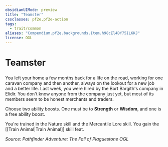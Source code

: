 ```yaml
---
obsidianUIMode: preview
title: "Teamster"
cssclasses: pf2e,pf2e-action
tags:
  - trait/common
aliases: "Compendium.pf2e.backgrounds.Item.h98cEl4DY75IL6KJ"
license: OGL
---
```

# Teamster

### 






You left your home a few months back for a life on the road, working for one caravan company and then another, always on the lookout for a new job and a better life. Last week, you were hired by the Bort Bargith's company in Elidir. You don't know anyone from the company just yet, but most of its members seem to be honest merchants and traders.

Choose two ability boosts. One must be to **Strength** or **Wisdom**, and one is a free ability boost.

You're trained in the Nature skill and the Mercantile Lore skill. You gain the [[Train Animal|Train Animal]] skill feat.

*Source: Pathfinder Adventure: The Fall of Plaguestone*
*OGL*